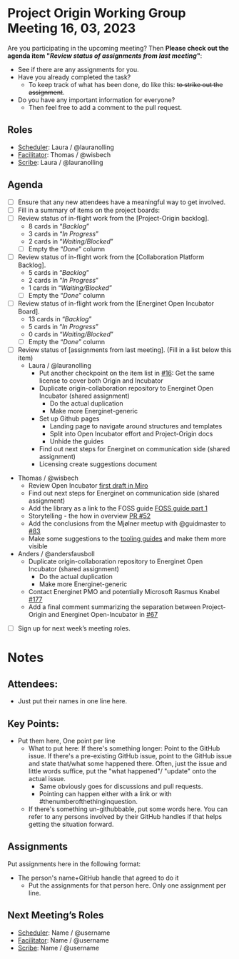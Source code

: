 # Project Origin Working Group Meeting 16, 03, 2023

Are you participating in the upcoming meeting? Then **Please check out the agenda item "_Review status of assignments from last meeting_"**:
- See if there are any assignments for you.
- Have you already completed the task?
  - To keep track of what has been done, do like this: ~~to strike out the assignment~~.
- Do you have any important information for everyone? 
  - Then feel free to add a comment to the pull request.   

## Roles
- [Scheduler]: Laura / @lauranolling 
- [Facilitator]: Thomas / @wisbech
- [Scribe]: Laura / @lauranolling   

## Agenda

- [ ] Ensure that any new attendees have a meaningful way to get involved.
- [ ] Fill in a summary of items on the project boards:
- [ ] Review status of in-flight work from the [Project-Origin backlog].
  - 8 cards in “_Backlog_” 
  - 3 cards in “_In Progress_” 
  - 2 cards in “_Waiting/Blocked_”
  - [ ] Empty the “_Done_” column
- [ ] Review status of in-flight work from the [Collaboration Platform Backlog].
  - 5 cards in “_Backlog_” 
  - 2 cards in “_In Progress_” 
  - 1 cards in “_Waiting/Blocked_” 
  - [ ] Empty the “_Done_” column
- [ ] Review status of in-flight work from the [Energinet Open Incubator Board].
  - 13 cards in “_Backlog_” 
  - 5 cards in “_In Progress_” 
  - 0 cards in “_Waiting/Blocked_”
  - [ ] Empty the “_Done_” column
- [ ] Review status of [assignments from last meeting]. (Fill in a list below this item)
  - Laura / @lauranolling  
    - Put another checkpoint on the item list in [#16](https://github.com/energinet-open-incubator/incubator-collaboration/issues/16): Get the same license to cover both Origin and Incubator
    - Duplicate origin-collaboration repository to Energinet Open Incubator (shared assignment)
      - Do the actual duplication
      - Make more Energinet-generic 
    - Set up Github pages
       - Landing page to navigate around structures and templates
       - Split into Open Incubator effort and Project-Origin docs
       - Unhide the guides
    - Find out next steps for Energinet on communication side (shared assignment)
    - Licensing create suggestions document
- Thomas / @wisbech 
    - Review Open Incubator [first draft in Miro](https://miro.com/app/board/uXjVP3As-l8=/?moveToWidget=3458764545498972526&cot=14)
    - Find out next steps for Energinet on communication side (shared assignment)
    - Add the library as a link to the FOSS guide [FOSS guide part 1](https://github.com/orgs/project-origin/projects/11/views/1?pane=issue&itemId=19492319)
    - Storytelling - the how in overview [PR #52](https://github.com/project-origin/registry/pull/52)
    - Add the conclusions from the Mjølner meetup with @guidmaster to [#83](https://github.com/project-origin/origin-collaboration/issues/83)
    - Make some suggestions to the [tooling guides](https://github.com/project-origin/origin-collaboration/tree/main/docs/github_guides) and make them more visible
- Anders / @andersfausboll 
    - Duplicate origin-collaboration repository to Energinet Open Incubator (shared assignment)
      - Do the actual duplication
      - Make more Energinet-generic 
    - Contact Energinet PMO and potentially Microsoft Rasmus Knabel [#177](https://github.com/project-origin/origin-collaboration/issues/177)
    - Add a final comment summarizing the separation between Project-Origin and Energinet Open-Incubator in [#67](https://github.com/project-origin/origin-collaboration/issues/67)
- [ ] Sign up for next week’s meeting roles.


# Notes

## Attendees:
- Just put their names in one line here.

## Key Points:
- Put them here, One point per line
  - What to put here: If there's something longer: Point to the GitHub issue. If there's a pre-existing GitHub issue, point to the GitHub issue and state that/what some happened there. Often, just the issue and little words suffice, put the "what happened"/ "update" onto the actual issue. 
    - Same obviously goes for discussions and pull requests.
    - Pointing can happen either with a link or with #thenumberofthethinginquestion.
  - If there's something un-githubbable, put some words here. You can refer to any persons involved by their GitHub handles if that helps getting the situation forward.

## Assignments
Put assignments here in the following format: 

- The person's name+GitHub handle  that agreed to do it
  - Put the assignments for that person here. Only one assignment  per line.

## Next Meeting’s Roles

- [Scheduler]: Name / @username 
- [Facilitator]: Name / @username
- [Scribe]: Name / @username 

[Project board Project-Origin]: https://github.com/orgs/project-origin/projects/6/views/2
[Project board Collaboration Platform]: https://github.com/orgs/project-origin/projects/2/views/1
[Project board Energinet Open Incubator]: https://github.com/orgs/energinet-open-incubator/projects/1/views/1

[Scheduler]: https://github.com/project-origin/origin-collaboration/blob/main/docs/guidelines/roles.md#scheduler
[Facilitator]: https://github.com/project-origin/origin-collaboration/blob/main/docs/guidelines/roles.md#facilitator
[Scribe]: https://github.com/project-origin/origin-collaboration/blob/main/docs/guidelines/roles.md#scribe

[Open Incubator organization]: https://github.com/energinet-open-incubator
[Assignments]: #assignments
